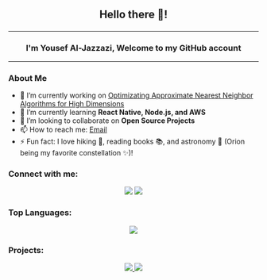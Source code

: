 ## <p align="center"> Hello there 👋! </p>

---

### <p align="center"> I'm Yousef Al-Jazzazi, Welcome to my GitHub account  </p>
<p align="center"> 
  <!-- <img src="https://cdn.svgator.com/images/2021/10/solar-system-animation.svg" width="600"> -->
</p>

---

### About Me

- 🔭 I’m currently working on [Optimizating Approximate Nearest Neighbor Algorithms for High Dimensions](https://github.com/Zetta56/Summer2024-Research)
- 🌱 I’m currently learning **React Native, Node.js, and AWS**
- 👯 I’m looking to collaborate on **Open Source Projects**
- 📫 How to reach me: [Email](ya2225@nyu.edu)
- ⚡ Fun fact: I love hiking 🥾, reading books 📚, and astronomy 🌌 (Orion being my favorite constellation ✨)!

### Connect with me:

<p align="center">
  <a href="https://linkedin.com/in/yousef-al-jazzazi"><img src="https://img.shields.io/badge/LinkedIn-blue?style=flat-square&logo=linkedin&labelColor=blue"></a>
  <a href="https://github.com/Al-Jazzazi"><img src="https://img.shields.io/badge/GitHub-black?style=flat-square&logo=github&labelColor=black"></a>
</p>


### Top Languages:

<p align="center">
  <img src="https://github-readme-stats.vercel.app/api/top-langs/?username=Al-Jazzazi&layout=compact&theme=radical">
</p>

### Projects:

<p align="center">
  <a href="https://github.com/yourusername/yourproject">
    <img src="https://github-readme-stats.vercel.app/api/pin/?username=Al-Jazzazi&repo=Microprocessor-Implementation-VHDL&theme=radical">
    <img src="https://github-readme-stats.vercel.app/api/pin/?username=Zetta56&repo=Summer2024-Research&theme=radical">
  </a>
</p>




<!--
**Al-Jazzazi/Al-Jazzazi** is a ✨ _special_ ✨ repository because its `README.md` (this file) appears on your GitHub profile.

Here are some ideas to get you started:

- 🔭 I’m currently working on ...
- 🌱 I’m currently learning ...
- 👯 I’m looking to collaborate on ...
- 🤔 I’m looking for help with ...
- 💬 Ask me about ...
- 📫 How to reach me: ...
- 😄 Pronouns: ...
- ⚡ Fun fact: ...
-->
